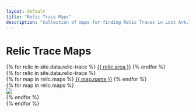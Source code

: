 ```yaml
---
layout: default
title: "Relic Trace Maps"
description: "Collection of maps for finding Relic Traces in Lost Ark."
---
```


<h1>Relic Trace Maps</h1>

<div class="nav nav-tabs" id="Relic-tab" role="tablist" aria-orientation="vertical">
  {% for relic in site.data.relic-trace %}
  <a class="nav-link {% if relic.area == 'Arthetine' %}active{% endif %}" id="{{ relic.area | slugify }}-tab" data-toggle="tab" href="#{{ relic.area | slugify }}-content" role="tab">{{ relic.area }}</a>
  {% endfor %}
</div>
<div class="tab-content" id="Relic-tabContent">
  {% for relic in site.data.relic-trace %}
  <div class="tab-pane fade {% if relic.area == 'Arthetine' %}show active{% endif %}" id="{{ relic.area | slugify }}-content" role="tabpanel">
    <div class="row">
    <div class="col-3">
      <div class="nav flex-column nav-pills" id="v-pills-tab" role="tablist" aria-orientation="vertical">
      {% for map in relic.maps %}
        <a class="nav-link {% if map.first == true %}active{% endif %}" id="{{ map.name | slugify }}-tab" data-toggle="pill" href="#{{ map.name | slugify }}-tabContent" role="tab">{{ map.name }}</a>
      {% endfor %}
      </div>
    </div>
    <div class="col-9">
    <div class="tab-content" id="{{ relic.area | slugify }}-maps">
      {% for map in relic.maps %}
      <div class="tab-pane fade {% if map.first == true %}show active{% endif %}" id="{{ map.name | slugify }}-tabContent" role="tabpanel">
        <img src="/assets/img/relic-trace/{{ relic.area }} - {{ map.name }}.png">
      </div>
      {% endfor %}
    </div>
    </div>
    </div>
  </div>
  {% endfor %}
</div>

